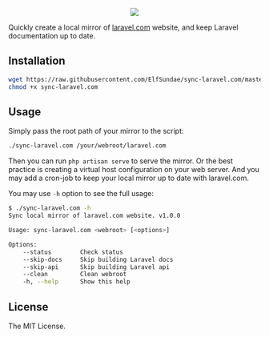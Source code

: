 <p align="center"><img src="https://camo.githubusercontent.com/5ceadc94fd40688144b193fd8ece2b805d79ca9b/68747470733a2f2f6c61726176656c2e636f6d2f6173736574732f696d672f636f6d706f6e656e74732f6c6f676f2d6c61726176656c2e737667"></p>

Quickly create a local mirror of [laravel.com](https://laravel.com) website, and keep Laravel documentation up to date.

## Installation

```sh
wget https://raw.githubusercontent.com/ElfSundae/sync-laravel.com/master/sync-laravel.com
chmod +x sync-laravel.com
```

## Usage

Simply pass the root path of your mirror to the script:

```sh
./sync-laravel.com /your/webroot/laravel.com
```

Then you can run `php artisan serve` to serve the mirror. Or the best practice is creating a virtual host configuration on your web server. And you may add a cron-job to keep your local mirror up to date with laravel.com.

You may use `-h` option to see the full usage:

```sh
$ ./sync-laravel.com -h
Sync local mirror of laravel.com website. v1.0.0

Usage: sync-laravel.com <webroot> [<options>]

Options:
    --status        Check status
    --skip-docs     Skip building Laravel docs
    --skip-api      Skip building Laravel api
    --clean         Clean webroot
    -h, --help      Show this help
```

## License

The MIT License.
